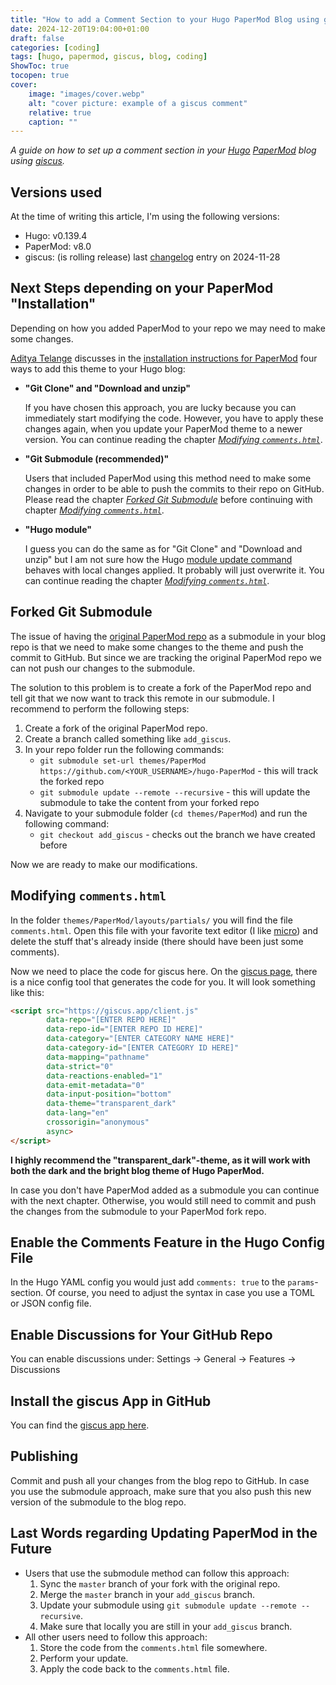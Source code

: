 ```yaml
---
title: "How to add a Comment Section to your Hugo PaperMod Blog using giscus"
date: 2024-12-20T19:04:00+01:00
draft: false
categories: [coding]
tags: [hugo, papermod, giscus, blog, coding]
ShowToc: true
tocopen: true
cover:
    image: "images/cover.webp"
    alt: "cover picture: example of a giscus comment"
    relative: true
    caption: ""
---
```


*A guide on how to set up a comment section in your [Hugo](https://gohugo.io/) [PaperMod](https://github.com/adityatelange/hugo-PaperMod) blog using [giscus](https://github.com/giscus/giscus).*

<!--more-->


## Versions used

At the time of writing this article, I'm using the following versions:
* Hugo: v0.139.4
* PaperMod: v8.0
* giscus: (is rolling release) last [changelog](https://github.com/giscus/giscus/blob/main/CHANGELOG.md) entry on 2024-11-28


## Next Steps depending on your PaperMod "Installation"
Depending on how you added PaperMod to your repo we may need to make some changes.

[Aditya Telange](https://github.com/adityatelange) discusses in the [installation instructions for PaperMod](https://github.com/adityatelange/hugo-PaperMod/wiki/Installation) four ways to add this theme to your Hugo blog:
* **"Git Clone" and "Download and unzip"**

    If you have chosen this approach, you are lucky because you can immediately start modifying the code. However, you have to apply these changes again, when you update your PaperMod theme to a newer version. You can continue reading the chapter [*Modifying `comments.html`*](./#modifying-commentshtml).
    
* **"Git Submodule (recommended)"**

    Users that included PaperMod using this method need to make some changes in order to be able to push the commits to their repo on GitHub.
    Please read the chapter [*Forked Git Submodule*](./#forked-git-submodule) before continuing with chapter [*Modifying `comments.html`*](./#modifying-commentshtml).
    
* **"Hugo module"**

    I guess you can do the same as for "Git Clone" and "Download and unzip" but I am not sure how the Hugo [module update command](https://gohugo.io/hugo-modules/use-modules/#update-all-modules) behaves with local changes applied. It probably will just overwrite it. You can continue reading the chapter [*Modifying `comments.html`*](./#modifying-commentshtml).


## Forked Git Submodule
The issue of having the [original PaperMod repo](https://github.com/adityatelange/hugo-PaperMod) as a submodule in your blog repo is that we need to make some changes to the theme and push the commit to GitHub. But since we are tracking the original PaperMod repo we can not push our changes to the submodule.

The solution to this problem is to create a fork of the PaperMod repo and tell git that we now want to track this remote in our submodule. I recommend to perform the following steps:
1. Create a fork of the original PaperMod repo.
2. Create a branch called something like `add_giscus`.
3. In your repo folder run the following commands:
    * `git submodule set-url themes/PaperMod https://github.com/<YOUR_USERNAME>/hugo-PaperMod` - this will track the forked repo
    * `git submodule update --remote --recursive` - this will update the submodule to take the content from your forked repo
4. Navigate to your submodule folder (`cd themes/PaperMod`) and run the following command:
    * `git checkout add_giscus` - checks out the branch we have created before

Now we are ready to make our modifications.

## Modifying `comments.html`
In the folder `themes/PaperMod/layouts/partials/` you will find the file `comments.html`. Open this file with your favorite text editor (I like [micro](https://micro-editor.github.io/)) and delete the stuff that's already inside (there should have been just some comments).

Now we need to place the code for giscus here. On the [giscus page](https://giscus.app/), there is a nice config tool that generates the code for you. It will look something like this:
```html
<script src="https://giscus.app/client.js"
        data-repo="[ENTER REPO HERE]"
        data-repo-id="[ENTER REPO ID HERE]"
        data-category="[ENTER CATEGORY NAME HERE]"
        data-category-id="[ENTER CATEGORY ID HERE]"
        data-mapping="pathname"
        data-strict="0"
        data-reactions-enabled="1"
        data-emit-metadata="0"
        data-input-position="bottom"
        data-theme="transparent_dark"
        data-lang="en"
        crossorigin="anonymous"
        async>
</script>
```

**I highly recommend the "transparent_dark"-theme, as it will work with both the dark and the bright blog theme of Hugo PaperMod.**

In case you don't have PaperMod added as a submodule you can continue with the next chapter. Otherwise, you would still need to commit and push the changes from the submodule to your PaperMod fork repo.


## Enable the Comments Feature in the Hugo Config File
In the Hugo YAML config you would just add `comments: true` to the `params`-section. Of course, you need to adjust the syntax in case you use a TOML or JSON config file.


## Enable Discussions for Your GitHub Repo
You can enable discussions under: Settings &rarr; General &rarr; Features &rarr; Discussions


## Install the giscus App in GitHub
You can find the [giscus app here](https://github.com/apps/giscus).


## Publishing
Commit and push all your changes from the blog repo to GitHub. In case you use the submodule approach, make sure that you also push this new version of the submodule to the blog repo.


## Last Words regarding Updating PaperMod in the Future
* Users that use the submodule method can follow this approach:
    1. Sync the `master` branch of your fork with the original repo.
    2. Merge the `master` branch in your `add_giscus` branch.
    3. Update your submodule using `git submodule update --remote --recursive`.
    4. Make sure that locally you are still in your `add_giscus` branch.
* All other users need to follow this approach:
    1. Store the code from the `comments.html` file somewhere.
    2. Perform your update.
    3. Apply the code back to the `comments.html` file.
